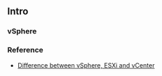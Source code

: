 ## Intro

### vSphere



### Reference
- [Difference between vSphere, ESXi and vCenter](http://www.mustbegeek.com/difference-between-vsphere-esxi-and-vcenter/)
